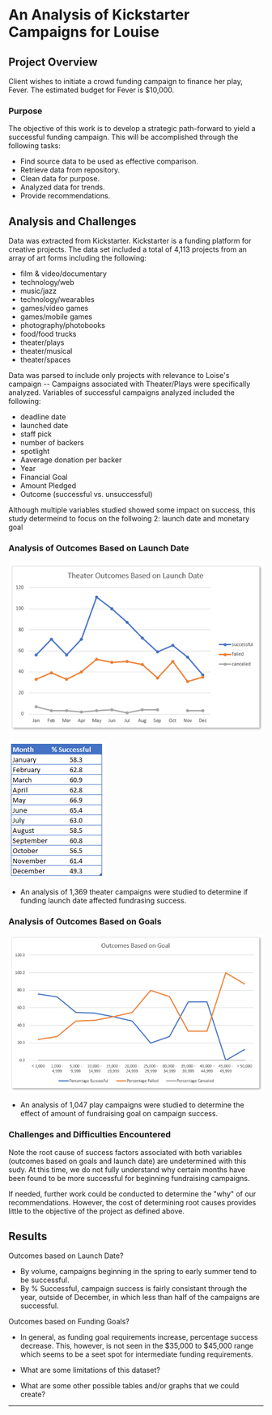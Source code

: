 # An Analysis of Kickstarter Campaigns for Louise

## Project Overview
Client wishes to initiate a crowd funding campaign to finance her play, Fever. The estimated budget for Fever is $10,000.  

### Purpose
The objective of this work is to develop a strategic path-forward to yield a successful funding campaign.  This will be accomplished through the following tasks:
- Find source data to be used as effective comparison.  
- Retrieve data from repository.
- Clean data for purpose. 
- Analyzed data for trends.  
- Provide recommendations.  

## Analysis and Challenges
Data was extracted from Kickstarter.  Kickstarter is a funding platform for creative projects.  The data set included a total of 4,113 projects from an array of art forms including the following: 
- film & video/documentary
- technology/web
- music/jazz
- technology/wearables
- games/video games
- games/mobile games
- photography/photobooks
- food/food trucks
- theater/plays
- theater/musical
- theater/spaces

Data was parsed to include only projects with relevance to Loise's campaign -- Campaigns associated with Theater/Plays were specifically analyzed.  Variables of successful campaigns analyzed included the following: 
- deadline date
- launched date
- staff pick
- number of backers
- spotlight
- Aaverage donation per backer
- Year
- Financial Goal
- Amount Pledged
- Outcome (successful vs. unsuccessful)

Although multiple variables studied showed some impact on success, this study determeind to focus on the follwoing 2:  launch date and monetary goal


### Analysis of Outcomes Based on Launch Date

![Theater_Outcomes_vs_Launch.PNG](https://github.com/MikeHankinson/kickstarter-analysis/blob/master/Theater_Outcomes_vs_Launch.PNG)

![Success_by_month.PNG](https://github.com/MikeHankinson/kickstarter-analysis/blob/master/%25_Success_by_month.PNG)

- An analysis of 1,369 theater campaigns were studied to determine if funding launch date affected fundrasing success.   

### Analysis of Outcomes Based on Goals

![Outcomes_vs_Goals.PNG](https://github.com/MikeHankinson/kickstarter-analysis/blob/master/Outcomes_vs_Goals.PNG)

- An analysis of 1,047 play campaigns were studied to determine the effect of amount of fundraising goal on campaign success.   

### Challenges and Difficulties Encountered

Note the root cause of success factors associated with both variables (outcomes based on goals and launch date) are undetermined with this sudy.   At this time, we do not fully understand why certain months have been found to be more successful for beginning fundraising campaigns.  

If needed, further work could be conducted to determine the "why" of our recommendations.  However, the cost of determining root causes provides little to the objective of the project as defined above.  

## Results

Outcomes based on Launch Date?
- By volume, campaigns beginning in the spring to early summer tend to be successful. 
- By % Successful, campaign success is fairly consistant through the year, outside of December, in which less than half of the campaigns are successful.  

Outcomes based on Funding Goals?
- In general, as funding goal requirements increase, percentage success decrease.  This, however, is not seen in the $35,000 to $45,000 range which seems to be a seet spot for intermediate funding requirements.  


- What are some limitations of this dataset?

- What are some other possible tables and/or graphs that we could create?






-----------------------------------------------------------------------------------------------------------
